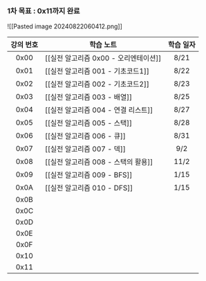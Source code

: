 ### 1차 목표 : 0x11까지 완료

![[Pasted image 20240822060412.png]]

| 강의 번호 | 학습 노트                     | 학습 일자 |
| :---: | ------------------------- | :---: |
| 0x00  | [[실전 알고리즘 0x00 - 오리엔테이션]] | 8/21  |
| 0x01  | [[실전 알고리즘 001 - 기초코드1]]   | 8/22  |
| 0x02  | [[실전 알고리즘 002 - 기초코드2]]   | 8/23  |
| 0x03  | [[실전 알고리즘 003 - 배열]]      | 8/25  |
| 0x04  | [[실전 알고리즘 004 - 연결 리스트]]  | 8/27  |
| 0x05  | [[실전 알고리즘 005 - 스택]]      | 8/28  |
| 0x06  | [[실전 알고리즘 006 - 큐]]       | 8/31  |
| 0x07  | [[실전 알고리즘 007 - 덱]]       |  9/2  |
| 0x08  | [[실전 알고리즘 008 - 스택의 활용]]  | 11/2  |
| 0x09  | [[실전 알고리즘 009 - BFS]]     | 1/15  |
| 0x0A  | [[실전 알고리즘 010 - DFS]]     | 1/15  |
| 0x0B  |                           |       |
| 0x0C  |                           |       |
| 0x0D  |                           |       |
| 0x0E  |                           |       |
| 0x0F  |                           |       |
| 0x10  |                           |       |
| 0x11  |                           |       |
